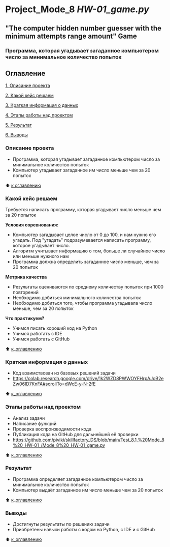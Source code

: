 # Project_Mode_8 _HW-01_game.py_
## "The computer hidden number guesser with the minimum attempts range amount" Game
### Программа, которая угадывает загаданное компьютером число за минимальное количество попыток

## Оглавление
[1. Описание проекта](https://github.com/piviki/skillfactory_DS/blob/main/project_1/README.md#Описание-проекта)

[2. Какой кейс решаем](https://github.com/piviki/skillfactory_DS/blob/main/project_1/README.md#Какой-кейс-решаем)

[3. Краткая информация о данных](https://github.com/piviki/skillfactory_DS/blob/main/project_1/README.md#Краткая-информация-о-данных)

[4. Этапы работы над проектом](https://github.com/piviki/skillfactory_DS/blob/main/project_1/README.md#Этапы-работы-над-проектом)

[5. Результат](https://github.com/piviki/skillfactory_DS/blob/main/project_1/README.md#Результат)

[6. Выводы](https://github.com/piviki/skillfactory_DS/blob/main/project_1/README.md#Выводы)

### Описание проекта
- Программа, которая угадывает загаданное компьютером число за минимальное количество попыток
- Компьютер угадывает загаданное им число меньше чем за 20 попыток

:arrow_up: [к оглавлению](https://github.com/piviki/skillfactory_DS/tree/main/project_1#Оглавление)

### Какой кейс решаем
Требуется написать программу, которая угадывает число меньше чем за 20 попыток

**Условия соревнования:**
- Компьютер загадывает целое число от 0 до 100, и нам нужно его угадать. Под "угадать" подразумевается написать программу, которое угадывает число.
- Алгоритм учитывает информацию о том, больше ли случайное число или меньше нужного нам
- Программа должна определить загаданное число меньше, чем за 20 попыток

**Метрика качества**
- Результаты оцениваются по среднему количеству попыток при 1000 повторений
- Необходимо добиться минимального количества попыток
- Необходимо добиться того, чтобы программа угадывала число меньше, чем за 20 попыток

**Что практикуем?**
- Учимся писать хороший код на Python
- Учимся работать с IDE
- Учимся работать с GitHub

:arrow_up: [к_оглавлению](https://github.com/piviki/skillfactory_DS/tree/main/project_1#Оглавление)

### Краткая информация о данных
- Код взаимствован из базовых решений задачи
- https://colab.research.google.com/drive/1k2WZD8PWWOYFHrpAJoB2eZw06ID7KnFA#scrollTo=dWcE-y-N-2fE

:arrow_up: [к_оглавлению](https://github.com/piviki/skillfactory_DS/tree/main/project_1#Оглавление)

### Этапы работы над проектом
- Анализ задачи
- Написание функций
- Проверка воспроизводимости кода
- Публикация кода на GitHub для дальнейшей её проверки
- https://github.com/piviki/skillfactory_DS/blob/main/Test_8.1.%20Mode_8%20_HW-01_/Mode_8%20_HW-01_game.py

:arrow_up: [к_оглавлению](https://github.com/piviki/skillfactory_DS/tree/main/project_1#Оглавление)

### Результат
- Программа определяет загаданное компьютером число за минимальное количество попыток
- Компьютер выдаёт загаданное им число меньше чем за 20 попыток

:arrow_up: [к_оглавлению](https://github.com/piviki/skillfactory_DS/tree/main/project_1#Оглавление)

### Выводы
- Достигнуты результаты по решению задачи
- Приобретены навыки работы с кодом на Python, с IDE и с GitHub

:arrow_up: [к_оглавлению](https://github.com/piviki/skillfactory_DS/tree/main/project_1#Оглавление)